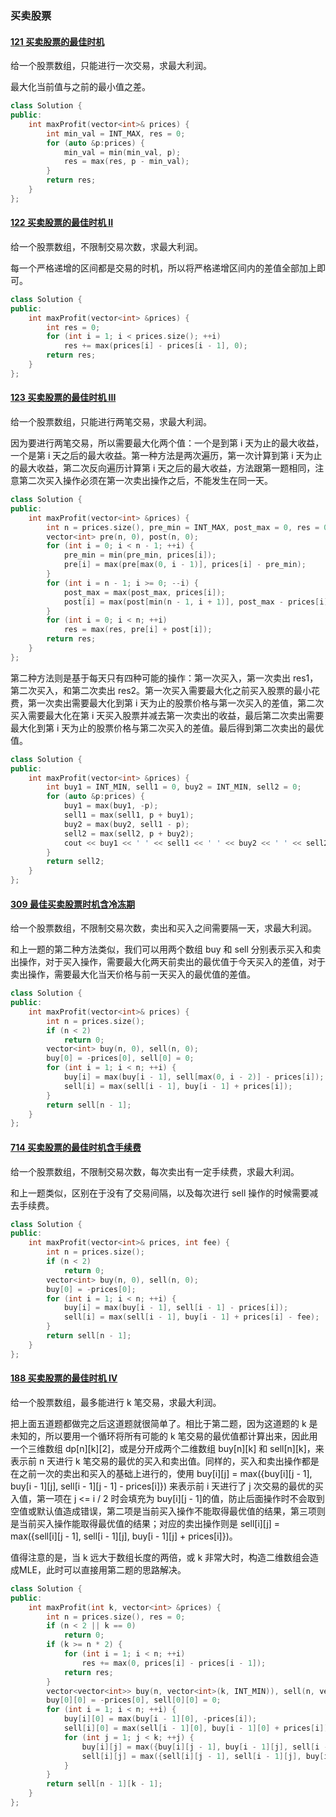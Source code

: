 ### 买卖股票

#### [121 买卖股票的最佳时机](https://leetcode-cn.com/problems/best-time-to-buy-and-sell-stock/)

给一个股票数组，只能进行一次交易，求最大利润。

最大化当前值与之前的最小值之差。

```c++
class Solution {
public:
    int maxProfit(vector<int>& prices) {
        int min_val = INT_MAX, res = 0;
        for (auto &p:prices) {
            min_val = min(min_val, p);
            res = max(res, p - min_val);
        }
        return res;
    }
};
```

#### [122 买卖股票的最佳时机 II](https://leetcode-cn.com/problems/best-time-to-buy-and-sell-stock-ii/)

给一个股票数组，不限制交易次数，求最大利润。

每一个严格递增的区间都是交易的时机，所以将严格递增区间内的差值全部加上即可。

```c++
class Solution {
public:
    int maxProfit(vector<int> &prices) {
        int res = 0;
        for (int i = 1; i < prices.size(); ++i)
            res += max(prices[i] - prices[i - 1], 0);
        return res;
    }
};
```

#### [123 买卖股票的最佳时机 III](https://leetcode-cn.com/problems/best-time-to-buy-and-sell-stock-iii/)

给一个股票数组，只能进行两笔交易，求最大利润。

因为要进行两笔交易，所以需要最大化两个值：一个是到第 i 天为止的最大收益，一个是第 i 天之后的最大收益。第一种方法是两次遍历，第一次计算到第 i 天为止的最大收益，第二次反向遍历计算第 i 天之后的最大收益，方法跟第一题相同，注意第二次买入操作必须在第一次卖出操作之后，不能发生在同一天。

```c++
class Solution {
public:
    int maxProfit(vector<int> &prices) {
        int n = prices.size(), pre_min = INT_MAX, post_max = 0, res = 0;
        vector<int> pre(n, 0), post(n, 0);
        for (int i = 0; i < n - 1; ++i) {
            pre_min = min(pre_min, prices[i]);
            pre[i] = max(pre[max(0, i - 1)], prices[i] - pre_min);
        }
        for (int i = n - 1; i >= 0; --i) {
            post_max = max(post_max, prices[i]);
            post[i] = max(post[min(n - 1, i + 1)], post_max - prices[i]);
        }
        for (int i = 0; i < n; ++i)
            res = max(res, pre[i] + post[i]);
        return res;
    }
};
```

第二种方法则是基于每天只有四种可能的操作：第一次买入，第一次卖出 res1，第二次买入，和第二次卖出 res2。第一次买入需要最大化之前买入股票的最小花费，第一次卖出需要最大化到第 i 天为止的股票价格与第一次买入的差值，第二次买入需要最大化在第 i 天买入股票并减去第一次卖出的收益，最后第二次卖出需要最大化到第 i 天为止的股票价格与第二次买入的差值。最后得到第二次卖出的最优值。

```c++
class Solution {
public:
    int maxProfit(vector<int> &prices) {
        int buy1 = INT_MIN, sell1 = 0, buy2 = INT_MIN, sell2 = 0;
        for (auto &p:prices) {
            buy1 = max(buy1, -p);
            sell1 = max(sell1, p + buy1);
            buy2 = max(buy2, sell1 - p);
            sell2 = max(sell2, p + buy2);
            cout << buy1 << ' ' << sell1 << ' ' << buy2 << ' ' << sell2 << ' ' << endl;
        }
        return sell2;
    }
};
```

#### [309 最佳买卖股票时机含冷冻期](https://leetcode-cn.com/problems/best-time-to-buy-and-sell-stock-with-cooldown/)

给一个股票数组，不限制交易次数，卖出和买入之间需要隔一天，求最大利润。

和上一题的第二种方法类似，我们可以用两个数组 buy 和 sell 分别表示买入和卖出操作，对于买入操作，需要最大化两天前卖出的最优值于今天买入的差值，对于卖出操作，需要最大化当天价格与前一天买入的最优值的差值。

```c++
class Solution {
public:
    int maxProfit(vector<int>& prices) {
        int n = prices.size();
        if (n < 2)
            return 0;
        vector<int> buy(n, 0), sell(n, 0);
        buy[0] = -prices[0], sell[0] = 0;
        for (int i = 1; i < n; ++i) {
            buy[i] = max(buy[i - 1], sell[max(0, i - 2)] - prices[i]);
            sell[i] = max(sell[i - 1], buy[i - 1] + prices[i]);
        }
        return sell[n - 1];
    }
};
```

#### [714 买卖股票的最佳时机含手续费](https://leetcode-cn.com/problems/best-time-to-buy-and-sell-stock-with-transaction-fee/)

给一个股票数组，不限制交易次数，每次卖出有一定手续费，求最大利润。

和上一题类似，区别在于没有了交易间隔，以及每次进行 sell 操作的时候需要减去手续费。

```c++
class Solution {
public:
    int maxProfit(vector<int>& prices, int fee) {
        int n = prices.size();
        if (n < 2)
            return 0;
        vector<int> buy(n, 0), sell(n, 0);
        buy[0] = -prices[0];
        for (int i = 1; i < n; ++i) {
            buy[i] = max(buy[i - 1], sell[i - 1] - prices[i]);
            sell[i] = max(sell[i - 1], buy[i - 1] + prices[i] - fee);
        }
        return sell[n - 1];
    }
};
```

#### [188 买卖股票的最佳时机 IV](https://leetcode-cn.com/problems/best-time-to-buy-and-sell-stock-iv/)

给一个股票数组，最多能进行 k 笔交易，求最大利润。

把上面五道题都做完之后这道题就很简单了。相比于第二题，因为这道题的 k 是未知的，所以要用一个循环将所有可能的 k 笔交易的最优值都计算出来，因此用一个三维数组 dp[n][k][2]，或是分开成两个二维数组 buy[n][k] 和 sell[n][k]，来表示前 n 天进行 k 笔交易的最优的买入和卖出值。同样的，买入和卖出操作都是在之前一次的卖出和买入的基础上进行的，使用 buy[i][j] = max({buy[i][j - 1], buy[i - 1][j], sell[i - 1][j - 1] - prices[i]}) 来表示前 i 天进行了 j 次交易的最优的买入值，第一项在 j <= i / 2 时会填充为 buy[i][j - 1]的值，防止后面操作时不会取到空值或默认值造成错误，第二项是当前买入操作不能取得最优值的结果，第三项则是当前买入操作能取得最优值的结果；对应的卖出操作则是 sell[i][j] = max({sell[i][j - 1], sell[i - 1][j], buy[i - 1][j] + prices[i]})。

值得注意的是，当 k 远大于数组长度的两倍，或 k 非常大时，构造二维数组会造成MLE，此时可以直接用第二题的思路解决。

```c++
class Solution {
public:
    int maxProfit(int k, vector<int> &prices) {
        int n = prices.size(), res = 0;
        if (n < 2 || k == 0)
            return 0;
        if (k >= n * 2) {
            for (int i = 1; i < n; ++i)
                res += max(0, prices[i] - prices[i - 1]);
            return res;
        }
        vector<vector<int>> buy(n, vector<int>(k, INT_MIN)), sell(n, vector<int>(k, 0));
        buy[0][0] = -prices[0], sell[0][0] = 0;
        for (int i = 1; i < n; ++i) {
            buy[i][0] = max(buy[i - 1][0], -prices[i]);
            sell[i][0] = max(sell[i - 1][0], buy[i - 1][0] + prices[i]);
            for (int j = 1; j < k; ++j) {
                buy[i][j] = max({buy[i][j - 1], buy[i - 1][j], sell[i - 1][j - 1] - prices[i]});
                sell[i][j] = max({sell[i][j - 1], sell[i - 1][j], buy[i - 1][j] + prices[i]});
            }
        }
        return sell[n - 1][k - 1];
    }
};
```